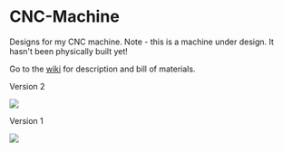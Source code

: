 CNC-Machine
===========

Designs for my CNC machine. Note - this is a machine under design. It hasn't been physically built yet!

Go to the [wiki](https://github.com/Scalpel78/CNC-Machine/wiki) for description and bill of materials.

Version 2

![](https://github.com/Scalpel78/CNC-Machine/blob/master/images/cnc-v2.png)

Version 1

![](https://github.com/Scalpel78/CNC-Machine/blob/master/images/cnc-v1.png)


